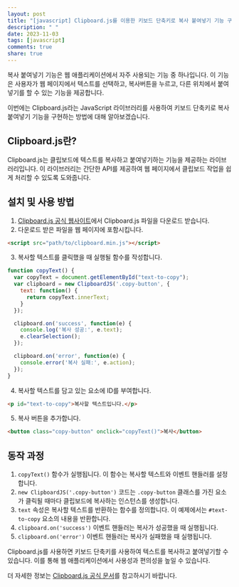 ```yaml
---
layout: post
title: "[javascript] Clipboard.js를 이용한 키보드 단축키로 복사 붙여넣기 기능 구현 방법"
description: " "
date: 2023-11-03
tags: [javascript]
comments: true
share: true
---
```


복사 붙여넣기 기능은 웹 애플리케이션에서 자주 사용되는 기능 중 하나입니다. 이 기능은 사용자가 웹 페이지에서 텍스트를 선택하고, 복사버튼을 누르고, 다른 위치에서 붙여넣기를 할 수 있는 기능을 제공합니다.

이번에는 Clipboard.js라는 JavaScript 라이브러리를 사용하여 키보드 단축키로 복사 붙여넣기 기능을 구현하는 방법에 대해 알아보겠습니다.

## Clipboard.js란?

Clipboard.js는 클립보드에 텍스트를 복사하고 붙여넣기하는 기능을 제공하는 라이브러리입니다. 이 라이브러리는 간단한 API를 제공하여 웹 페이지에서 클립보드 작업을 쉽게 처리할 수 있도록 도와줍니다.

## 설치 및 사용 방법

1. [Clipboard.js 공식 웹사이트](https://clipboardjs.com/)에서 Clipboard.js 파일을 다운로드 받습니다.
2. 다운로드 받은 파일을 웹 페이지에 포함시킵니다.
```html
<script src="path/to/clipboard.min.js"></script>
```
3. 복사할 텍스트를 클릭했을 때 실행될 함수를 작성합니다.
```javascript
function copyText() {
  var copyText = document.getElementById("text-to-copy");
  var clipboard = new ClipboardJS('.copy-button', {
    text: function() {
      return copyText.innerText;
    }
  });

  clipboard.on('success', function(e) {
    console.log('복사 성공:', e.text);
    e.clearSelection();
  });

  clipboard.on('error', function(e) {
    console.error('복사 실패:', e.action);
  });
}
```
4. 복사할 텍스트를 담고 있는 요소에 ID를 부여합니다.
```html
<p id="text-to-copy">복사할 텍스트입니다.</p>
```
5. 복사 버튼을 추가합니다.
```html
<button class="copy-button" onclick="copyText()">복사</button>
```

## 동작 과정

1. `copyText()` 함수가 실행됩니다. 이 함수는 복사할 텍스트와 이벤트 핸들러를 설정합니다.
2. `new ClipboardJS('.copy-button')` 코드는 `.copy-button` 클래스를 가진 요소가 클릭될 때마다 클립보드에 복사하는 인스턴스를 생성합니다.
3. `text` 속성은 복사할 텍스트를 반환하는 함수를 정의합니다. 이 예제에서는 `#text-to-copy` 요소의 내용을 반환합니다.
4. `clipboard.on('success')` 이벤트 핸들러는 복사가 성공했을 때 실행됩니다.
5. `clipboard.on('error')` 이벤트 핸들러는 복사가 실패했을 때 실행됩니다.

Clipboard.js를 사용하면 키보드 단축키를 사용하여 텍스트를 복사하고 붙여넣기할 수 있습니다. 이를 통해 웹 애플리케이션에서 사용성과 편의성을 높일 수 있습니다.

더 자세한 정보는 [Clipboard.js 공식 문서](https://clipboardjs.com/)를 참고하시기 바랍니다.
